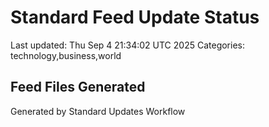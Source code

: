# Standard Feed Update Status
Last updated: Thu Sep  4 21:34:02 UTC 2025
Categories: technology,business,world

## Feed Files Generated

Generated by Standard Updates Workflow
